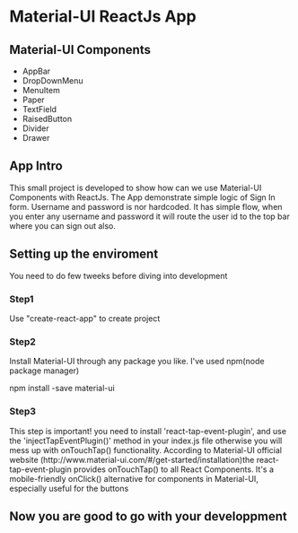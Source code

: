 <h1>Material-UI ReactJs App</h1>
<h2>Material-UI Components</h2>
<ul>
<li>AppBar</li>
<li>DropDownMenu</li>
<li>MenuItem</li>
<li>Paper</li>
<li>TextField</li>
<li>RaisedButton</li>
<li>Divider</li>
<li>Drawer</li>
</ul>
<h2>App Intro</h2>
<p>This small project is developed to show how can we use Material-UI Components with ReactJs. The App demonstrate simple logic of Sign In form. Username and password is nor hardcoded. It has simple flow, when you enter any username and password it will route the user id to the top bar where you can sign out also.</p>

<h2>Setting up the enviroment</h2>
<p>You need to do few tweeks before diving into development</p>
<h3>Step1</h3>
<p>Use "create-react-app" to create project </p>
<h3>Step2</h3>
<p>Install Material-UI through any package you like. I've used npm(node package manager)</p>
<p>npm install -save material-ui</p>
<h3>Step3</h3>
<p>This step is important! you need to install 'react-tap-event-plugin', and use the 'injectTapEventPlugin()' method in your index.js file  otherwise you will mess up with onTouchTap() functionality. According to Material-UI official website (http://www.material-ui.com/#/get-started/installation)the react-tap-event-plugin provides onTouchTap() to all React Components. It's a mobile-friendly onClick() alternative for components in Material-UI, especially useful for the buttons</p>

<h2>Now you are good to go with your developpment</h2>
